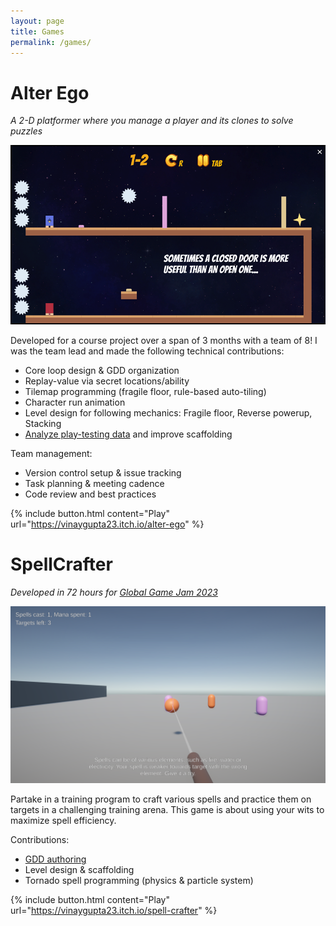 ```yaml
---
layout: page
title: Games
permalink: /games/
---
```


# Alter Ego

*A 2-D platformer where you manage a player and its clones to solve puzzles*

![AlterEgo](alterego.png)

Developed for a course project over a span of 3 months with a team of 8! I was the team lead and made the following technical contributions:
 - Core loop design & GDD organization
 - Replay-value via secret locations/ability
 - Tilemap programming (fragile floor, rule-based auto-tiling)
 - Character run animation
 - Level design for following mechanics: Fragile floor, Reverse powerup, Stacking
 - [Analyze play-testing data](https://drive.google.com/file/d/1GJ2TCMG1Imdom3gJtshcjVMjB6-QXmWZ/view?usp=sharing) and improve scaffolding

Team management:
 - Version control setup & issue tracking
 - Task planning & meeting cadence
 - Code review and best practices

{% include button.html content="Play" url="https://vinaygupta23.itch.io/alter-ego" %}

# SpellCrafter

*Developed in 72 hours for [Global Game Jam 2023](https://globalgamejam.org/2023/games/spell-crafter-0)*

![SpellCrafter](ggj.png)

Partake in a training program to craft various spells and practice them on targets in a challenging training arena. This game is about using your wits to maximize spell efficiency.

Contributions:
 - [GDD authoring](https://docs.google.com/document/d/1bpgvqLUAh2KFm38x1B09lKZv8ziRAPY3x0u9LvHuLNY/edit?usp=sharing)
 - Level design & scaffolding
 - Tornado spell programming (physics & particle system)

{% include button.html content="Play" url="https://vinaygupta23.itch.io/spell-crafter" %}
